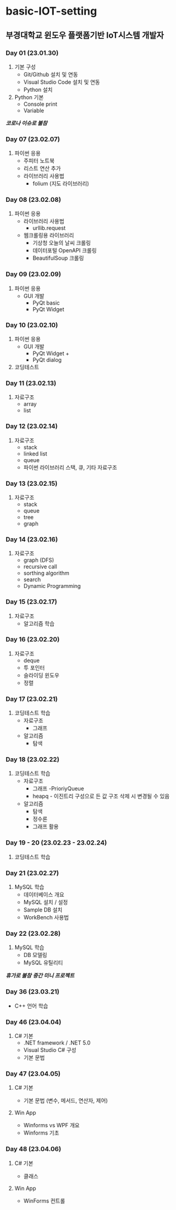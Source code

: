 # basic-IOT-setting
부경대학교 윈도우 플랫폼기반 IoT시스템 개발자
------

### Day 01 (23.01.30)
1. 기본 구성
    - Git/Github 설치 및 연동
    - Visual Studio Code 설치 및 연동
    - Python 설치
2. Python 기본
    - Console print
    - Variable

***코로나 이슈로 불참***

### Day 07 (23.02.07)
1. 파이썬 응용
    - 주피터 노트북
    - 리스트 연산 추가
    - 라이브러리 사용법
        - folium (지도 라이브러리)

### Day 08 (23.02.08)
1. 파이썬 응용
    - 라이브러리 사용법
        - urllib.request
    - 웹크롤링용 라이브러리
        - 기상청 오늘의 날씨 크롤링
        - 데이터포털 OpenAPI 크롤링
        - BeautifulSoup 크롤링

### Day 09 (23.02.09)
1. 파이썬 응용
    - GUI 개발
        - PyQt basic
        - PyQt Widget

### Day 10 (23.02.10)
1. 파이썬 응용
    - GUI 개발
        - PyQt Widget +
        - PyQt dialog
2. 코딩테스트

### Day 11 (23.02.13)
1. 자료구조
    - array
    - list

### Day 12 (23.02.14)
1. 자료구조
    - stack
    - linked list
    - queue
    - 파이썬 라이브러리 스택, 큐, 기타 자료구조

### Day 13 (23.02.15)
1. 자료구조
    - stack
    - queue
    - tree 
    - graph

### Day 14 (23.02.16)
1. 자료구조
    - graph (DFS)
    - recursive call
    - sorthing algorithm
    - search
    - Dynamic Programming

### Day 15 (23.02.17)
1. 자료구조
    - 알고리즘 학습

### Day 16 (23.02.20) 
1. 자료구조
    - deque
    - 투 포인터
    - 슬라이딩 윈도우
    - 정렬

### Day 17 (23.02.21)
1. 코딩테스트 학습
    - 자료구조
        - 그래프
    - 알고리즘
        - 탐색

### Day 18 (23.02.22)
1. 코딩테스트 학습
    - 자료구조
        - 그래프
        -PrioriyQueue
        - heapq - 이진트리 구성으로 든 값 구조 삭제 시 변경될 수 있음
    - 알고리즘
        - 탐색
        - 정수론
        - 그래프 활용

### Day 19 - 20 (23.02.23 - 23.02.24)
1. 코딩테스트 학습

### Day 21 (23.02.27)
1. MySQL 학습
    - 데이터베이스 개요
    - MySQL 설치 / 설정
    - Sample DB 설치
    - WorkBench 사용법

### Day 22 (23.02.28)
1. MySQL 학습
    - DB 모델링
    - MySQL 유틸리티

***휴가로 불참***
***중간 미니 프로젝트***

### Day 36 (23.03.21)
- C++ 언어 학습


### Day 46 (23.04.04)
1. C# 기본
    - .NET framework / .NET 5.0
    - Visual Studio C# 구성
    - 기본 문법

### Day 47 (23.04.05)
1. C# 기본
    - 기본 문법 (변수, 메서드, 연산자, 제어)

2. Win App
    - Winforms vs WPF 개요
    - Winforms 기초

### Day 48 (23.04.06)
1. C# 기본
    - 클래스

2. Win App
    - WinForms 컨트롤